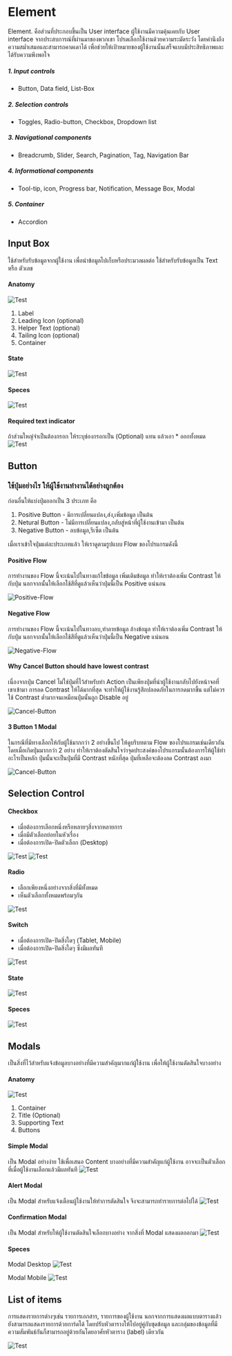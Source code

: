 Element
==========

Element. คือส่วนที่ประกอบขึ้นเป็น User interface ผู้ใช้งานมีความคุ้นเคยกับ User interface จากประสบการณ์ที่ผ่านมาของพวกเขา โปรดเลือกใช้งานด้วยความระมัดระวัง โดยคำนึงถึงความสม่ำเสมอและสามารถคาดเดาได้ เพื่อช่วยให้เป้าหมายของผู้ใช้งานนั้นเสร็จแบบมีประสิทธิภาพและได้รับความพึงพอใจ

##### 1. Input controls
- Button, Data field, List-Box

##### 2. Selection controls
- Toggles, Radio-button, Checkbox, Dropdown list
  
##### 3. Navigational components
- Breadcrumb, Slider, Search, Pagination, Tag, Navigation Bar

##### 4. Informational components
- Tool-tip, icon, Progress bar, Notification, Message Box, Modal

##### 5. Container
- Accordion

## Input Box
ใช้สำหรับรับข้อมูลจากผู้ใช้งาน เพื่อนำข้อมูลไปเก็บหรือประมวลผลต่อ ใช้สำหรับรับข้อมูลเป็น Text หรือ ตัวเลข

#### Anatomy
![Test](images/text-box/Text-Box-Anatomy.jpg)
1. Label
2. Leading Icon (optional)
3. Helper Text (optional)
4. Tailing Icon (optional)
5. Container 

#### State
![Test](images/text-box/Text-Box-State.jpg)

#### Speces
![Test](images/text-box/Text-Box-Spec.jpg)

#### Required text indicator
ถ้าส่วนใหญ่จำเป็นต้องกรอก ให้ระบุช่องกรอกเป็น (Optional) แทน แล้วเอา * ออกทั้งหมด
![Test](images/text-box/Text-Box-Indicator.jpg)


## Button

### ใช้ปุ่มอย่างไร ให้ผู้ใช้งานทำงานได้อย่างถูกต้อง
ก่อนอื่นให้แบ่งปุ่มออกเป็น 3 ประเภท คือ

1. Positive Button - มีการเปลี่ยนแปลง,ส่ง,เพิ่มข้อมูล เป็นต้น
2. Netural Button - ไม่มีการเปลี่ยนแปลง,กลับสู่หน้าที่ผู้ใช้งานเข้ามา เป็นต้น
3. Negative Button - ลบข้อมูล,รีเซ็ต เป็นต้น

เมื่อเราเข้าใจปุ่มแต่ละประเภทแล้ว ให้เราดูตามรูปแบบ Flow ของโปรแกรมดังนี้

#### Positive Flow
การทำงานของ Flow นี้จะเน้นไปในทางแก้ไขข้อมูล เพิ่มเติมข้อมูล ทำให้เราต้องเพิ่ม Contrast ให้กับปุ่ม นอกจากนั้นให้เลือกใช้สีที่ดูแล้วเห็นว่าปุ่มนี้เป็น Positive แน่นอน

![Positive-Flow](images/button/Positive-Flow.jpg)

#### Negative Flow
การทำงานของ Flow นี้จะเน้นไปในทางลบ,ทำลายข้อมูล ล้างข้อมูล ทำให้เราต้องเพิ่ม Contrast ให้กับปุ่ม นอกจากนั้นให้เลือกใช้สีที่ดูแล้วเห็นว่าปุ่มนี้เป็น Negative แน่นอน

![Negative-Flow](images/button/Negative-Flow.jpg)

#### Why Cancel Button should have lowest contrast
เนื่องจากปุ่ม Cancel ไม่ใช่ปุ่มที่ไว้สำหรับทำ Action เป็นเพียงปุ่มที่นำผู้ใช้งานกลับไปยังหน้าจอที่เขาเข้ามา การลด Contrast ให้ได้มากที่สุด จะทำให้ผู้ใช้งานรู้สึกปลอดภัยในการกดมากขึ้น แต่ไม่ควรใช้ Contrast ต่ำมากจนเหมือนปุ่มนั้นถูก Disable อยู่

![Cancel-Button](images/button/Cancel-Button.jpg)

#### 3 Button 1 Modal
ในกรณีที่มีทางเลือกให้กับผู้ใช้มากกว่า 2 อย่างขึ้นไป ให้ดูบริบทตาม Flow ของโปรแกรมเช่นเดียวกัน โดยเมื่อเกิดปุ่มมากกว่า 2 อย่าง ทำให้เราต้องตัดสินใจว่าจุดประสงค์ของโปรแกรมนั้นต้องการให้ผู้ใช้ทำอะไรเป็นหลัก ปุ่มนั้นจะเป็นปุ่มที่มี Contrast หนักที่สุด ปุ่มที่เหลือจะต้องลด Contrast ลงมา

![Cancel-Button](images/button/3-Button.jpg)

## Selection Control

#### Checkbox

- เมื่อต้องการเลือกหนึ่งหรือหลายๆสิ่งจากหลายการ
- เมื่อมีตัวเลือกย่อยในหัวเรื่อง
- เมื่อต้องการเปิด-ปิดตัวเลือก (Desktop)

![Test](images/input-control/Checkbox-Case.jpg)
![Test](images/input-control/Select-all-Case.jpg)


#### Radio

- เลือกเพียงหนึ่งอย่างจากสิ่งที่มีทั้งหมด
- เห็นตัวเลือกทั้งหมดพร้อมๆกัน

![Test](images/input-control/Radio-Case.jpg)


#### Switch
- เมื่อต้องการเปิด-ปิดสิ่งใดๆ (Tablet, Mobile)
- เมื่อต้องการเปิด-ปิดสิ่งใดๆ ซึ่งมีผลทันที

![Test](images/input-control/Switch-Case.jpg)

#### State

![Test](images/input-control/State.jpg)


#### Speces

![Test](images/input-control/Specs.jpg)

## Modals
เป็นสิ่งที่ไว้สำหรับแจ้งข้อมูลบางอย่างที่มีความสำคัญมากแก่ผู้ใช้งาน เพื่อให้ผู้ใช้งานตัดสินใจบางอย่าง

#### Anatomy
![Test](images/modals/Modal-Anatomy.jpg)
1. Container
2. Title (Optional)
3. Supporting Text
4. Buttons

#### Simple Modal
เป็น Modal อย่างง่าย ใช้เพื่อเสนอ Content บางอย่างที่มีความสำคัญแก่ผู้ใช้งาน อาจจะเป็นตัวเลือกที่เมื่อผู้ใช้งานเลือกแล้วมีผลทันที
![Test](images/modals/Simple-Modal.jpg)

#### Alert Modal
เป็น Modal สำหรับแจ้งเตือนผู้ใช้งานให้ทำการตัดสินใจ จึงจะสามารถทำรายการต่อไปได้
![Test](images/modals/Alert-Modal.jpg)

#### Confirmation Modal
เป็น Modal สำหรับให้ผู้ใช้งานตัดสินใจเลือกบางอย่าง จากสิ่งที่ Modal แสดงผลออกมา
![Test](images/modals/Confirmation-Modal.jpg)
 
#### Speces
 
 Modal Desktop
![Test](images/modals/Modal-Desktop-Spec.jpg)

 Modal Mobile
 ![Test](images/modals/Modal-Mobile-Spec.jpg)



## List of items
การแสดงรายการต่างๆเช่น รายการเอกสาร, รายการของผู้ใช้งาน นอกจากการแสดงผลแบบตารางแล้ว ยังสามารถแสดงรายการด้วยการ์ดได้ โดยปรับหัวตารางให้ไปอยู่คู่กับชุดข้อมูล และกลุ่มของข้อมูลที่มีความสัมพันธ์กันก็สามารถอยู่ด้วยกันโดยอาศัยหัวตาราง (label) เดียวกัน

![Test](images/element-list/list01.png)